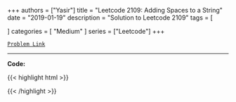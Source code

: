
+++
authors = ["Yasir"]
title = "Leetcode 2109: Adding Spaces to a String"
date = "2019-01-19"
description = "Solution to Leetcode 2109"
tags = [
    
]
categories = [
    "Medium"
]
series = ["Leetcode"]
+++



[`Problem Link`](https://leetcode.com/problems/adding-spaces-to-a-string/description/)

---

**Code:**

{{< highlight html >}}

{{< /highlight >}}

